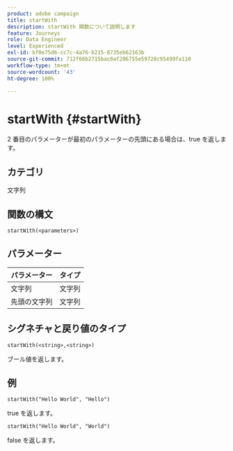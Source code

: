 ```yaml
---
product: adobe campaign
title: startWith
description: startWith 関数について説明します
feature: Journeys
role: Data Engineer
level: Experienced
exl-id: bf0e75d6-cc7c-4a76-b215-8735eb62163b
source-git-commit: 712f66b2715bac0af206755e59728c95499fa110
workflow-type: tm+mt
source-wordcount: '43'
ht-degree: 100%

---
```


# startWith {#startWith}

2 番目のパラメーターが最初のパラメーターの先頭にある場合は、true を返します。

## カテゴリ

文字列

## 関数の構文

`startWith(<parameters>)`

## パラメーター

| パラメーター | タイプ |
|-------------|--------|
| 文字列 | 文字列 |
| 先頭の文字列 | 文字列 |

## シグネチャと戻り値のタイプ

`startWith(<string>,<string>)`

ブール値を返します。

## 例

`startWith("Hello World", "Hello")`

true を返します。

`startWith("Hello World", "World")`

false を返します。
